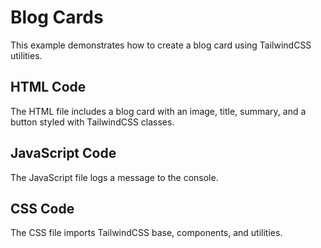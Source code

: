 # Blog Cards

This example demonstrates how to create a blog card using TailwindCSS utilities.

## HTML Code
The HTML file includes a blog card with an image, title, summary, and a button styled with TailwindCSS classes.

## JavaScript Code
The JavaScript file logs a message to the console.

## CSS Code
The CSS file imports TailwindCSS base, components, and utilities.